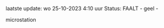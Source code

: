 laatste update: 
wo 25-10-2023  4:10   uur 
Status: FAALT - geel - 
<div class="service Y">microstation</div>
